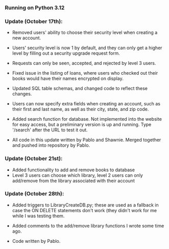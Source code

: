 <h3>Running on Python 3.12</h3>

<h3>Update (October 17th):</h3>

- Removed users' ability to choose their security level when creating a new account.

- Users' security level is now 1 by default, and they can only get a higher level by filling out a security upgrade request form.
  
- Requests can only be seen, accepted, and rejected by level 3 users.
  
- Fixed issue in the listing of loans, where users who checked out their books would have their names encrypted on display.
  
- Updated SQL table schemas, and changed code to reflect these changes.
  
- Users can now specify extra fields when creating an account, such as their first and last name, as well as their city, state, and zip code.
  
- Added search function for database. Not implemented into the website for easy access, but a preliminary version is up and running. Type '/search' after the URL to test it out.
  
- All code in this update written by Pablo and Shawnie. Merged together and pushed into repository by Pablo.


<h3>Update (October 21st):</h3>

- Added functionality to add and remove books to database
- Level 3 users can choose which library, level 2 users can only add/remove from the library associated with their account


<h3>Update (October 28th):</h3>

- Added triggers to LibraryCreateDB.py; these are used as a fallback in case the ON DELETE statements don't work (they didn't work for me while I was testing them.

- Added comments to the add/remove library functions I wrote some time ago.

- Code written by Pablo.
